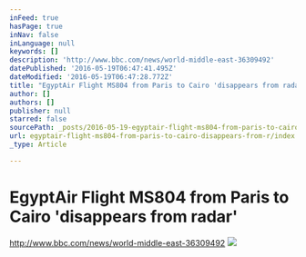 ```yaml
---
inFeed: true
hasPage: true
inNav: false
inLanguage: null
keywords: []
description: 'http://www.bbc.com/news/world-middle-east-36309492'
datePublished: '2016-05-19T06:47:41.495Z'
dateModified: '2016-05-19T06:47:28.772Z'
title: "EgyptAir Flight MS804 from Paris to Cairo 'disappears from radar'"
author: []
authors: []
publisher: null
starred: false
sourcePath: _posts/2016-05-19-egyptair-flight-ms804-from-paris-to-cairo-disappears-from-r.md
url: egyptair-flight-ms804-from-paris-to-cairo-disappears-from-r/index.html
_type: Article

---
```

# EgyptAir Flight MS804 from Paris to Cairo 'disappears from radar'

http://www.bbc.com/news/world-middle-east-36309492
![](https://the-grid-user-content.s3-us-west-2.amazonaws.com/131f6360-62e1-4b48-924d-9b6ec8f553e7.jpg)